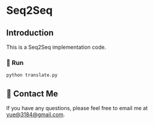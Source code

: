 # Seq2Seq

## Introduction
This is a Seq2Seq implementation code.

### 🚀 Run
```
python translate.py
```

## 👀 Contact Me
If you have any questions, please feel free to email me at [yue@3184@gmail.com](yue@3184@gmail.com).





